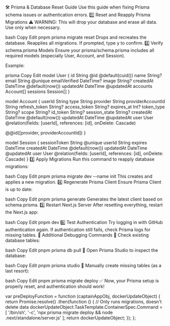 🛠 Prisma & Database Reset Guide
Use this guide when fixing Prisma schema issues or authentication errors.
1️⃣ Reset and Reapply Prisma Migrations
⚠️ WARNING: This will drop your database and erase all data. Use only when necessary.

bash
Copy
Edit
pnpm prisma migrate reset
Drops and recreates the database.
Reapplies all migrations.
If prompted, type y to confirm.
2️⃣ Verify schema.prisma Models
Ensure your prisma/schema.prisma includes all required models (especially User, Account, and Session).

Example:

prisma
Copy
Edit
model User {
  id            String    @id @default(cuid())
  name          String?
  email         String    @unique
  emailVerified DateTime?
  image         String?
  createdAt     DateTime  @default(now())
  updatedAt     DateTime  @updatedAt
  accounts      Account[]
  sessions      Session[]
}

model Account {
  userId            String
  type              String
  provider          String
  providerAccountId String
  refresh_token     String?
  access_token      String?
  expires_at        Int?
  token_type        String?
  scope             String?
  id_token          String?
  session_state     String?
  createdAt         DateTime @default(now())
  updatedAt         DateTime @updatedAt
  user              User     @relation(fields: [userId], references: [id], onDelete: Cascade)

  @@id([provider, providerAccountId])
}

model Session {
  sessionToken String   @unique
  userId       String
  expires      DateTime
  createdAt    DateTime @default(now())
  updatedAt    DateTime @updatedAt
  user         User     @relation(fields: [userId], references: [id], onDelete: Cascade)
}
3️⃣ Apply Migrations
Run this command to reapply database migrations:

bash
Copy
Edit
pnpm prisma migrate dev --name init
This creates and applies a new migration.
4️⃣ Regenerate Prisma Client
Ensure Prisma Client is up to date:

bash
Copy
Edit
pnpm prisma generate
Generates the latest client based on schema.prisma.
5️⃣ Restart Next.js Server
After resetting everything, restart the Next.js app:

bash
Copy
Edit
pnpm dev
6️⃣ Test Authentication
Try logging in with GitHub authentication again.
If authentication still fails, check Prisma logs for missing tables.
🎯 Additional Debugging Commands
🔹 Check existing database tables:

bash
Copy
Edit
pnpm prisma db pull
🔹 Open Prisma Studio to inspect the database:

bash
Copy
Edit
pnpm prisma studio
🔹 Manually create missing tables (as a last resort):

bash
Copy
Edit
pnpm prisma migrate deploy
✅ Now, your Prisma setup is properly reset, and authentication should work!



var preDeployFunction = function (captainAppObj, dockerUpdateObject) {
    return Promise.resolve()
        .then(function () {
            // Only runs migrations, doesn't delete data
            dockerUpdateObject.TaskTemplate.ContainerSpec.Command = [
                '/bin/sh',
                '-c',
                'npx prisma migrate deploy && node .next/standalone/server.js'
            ];
            return dockerUpdateObject;
        });
};